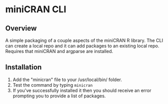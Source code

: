 # miniCRAN CLI

## Overview
A simple packaging of a couple aspects of the miniCRAN R library. The CLI can create a local repo
and it can add packages to an existing local repo. Requires that miniCRAN and argparse are
installed.

## Installation

1. Add the "minicran" file to your /usr/local/bin/ folder.
2. Test the command by typing `minicran`
3. If you've successfully installed it then you should receive an error prompting you to provide a list of packages.
